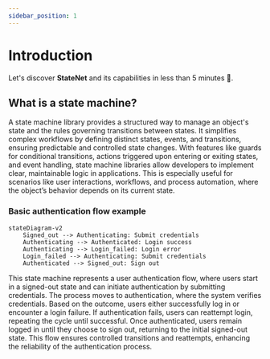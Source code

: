 ```yaml
---
sidebar_position: 1
---
```


# Introduction

Let's discover **StateNet** and its capabilities in less than 5 minutes 🚀.

## What is a state machine?

A state machine library provides a structured way to manage an object's state and the rules governing transitions between states. It simplifies complex workflows by defining distinct states, events, and transitions, ensuring predictable and controlled state changes. With features like guards for conditional transitions, actions triggered upon entering or exiting states, and event handling, state machine libraries allow developers to implement clear, maintainable logic in applications. This is especially useful for scenarios like user interactions, workflows, and process automation, where the object’s behavior depends on its current state.

### Basic authentication flow example

<div style={{ textAlign: "center" }}>

```mermaid
stateDiagram-v2
    Signed_out --> Authenticating: Submit credentials
    Authenticating --> Authenticated: Login success
    Authenticating --> Login_failed: Login error
    Login_failed --> Authenticating: Submit credentials
    Authenticated --> Signed_out: Sign out
```

</div>

This state machine represents a user authentication flow, where users start in a signed-out state and can initiate authentication by submitting credentials. The process moves to authentication, where the system verifies credentials. Based on the outcome, users either successfully log in or encounter a login failure. If authentication fails, users can reattempt login, repeating the cycle until successful. Once authenticated, users remain logged in until they choose to sign out, returning to the initial signed-out state. This flow ensures controlled transitions and reattempts, enhancing the reliability of the authentication process.
